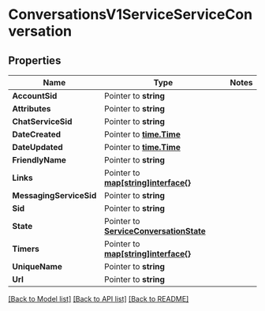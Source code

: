 # ConversationsV1ServiceServiceConversation

## Properties
Name | Type | Notes
------------ | ------------- | -------------
**AccountSid** | Pointer to **string** | 
**Attributes** | Pointer to **string** | 
**ChatServiceSid** | Pointer to **string** | 
**DateCreated** | Pointer to [**time.Time**](time.Time.md) | 
**DateUpdated** | Pointer to [**time.Time**](time.Time.md) | 
**FriendlyName** | Pointer to **string** | 
**Links** | Pointer to [**map[string]interface{}**](.md) | 
**MessagingServiceSid** | Pointer to **string** | 
**Sid** | Pointer to **string** | 
**State** | Pointer to [**ServiceConversationState**](service_conversation_state.md) | 
**Timers** | Pointer to [**map[string]interface{}**](.md) | 
**UniqueName** | Pointer to **string** | 
**Url** | Pointer to **string** | 

[[Back to Model list]](../README.md#documentation-for-models) [[Back to API list]](../README.md#documentation-for-api-endpoints) [[Back to README]](../README.md)


